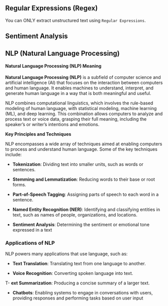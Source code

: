 ## Regular Expressions (Regex)
You can ONLY extract unstructured text using ```Regular Expressions```. 


## Sentiment Analysis

## NLP (Natural Language Processing)
#### Natural Language Processing (NLP) Meaning

**Natural Language Processing (NLP)** is a subfield of computer science and artificial intelligence (AI) that focuses on the interaction between computers and human language. It enables machines to understand, interpret, and generate human language in a way that is both meaningful and useful.

NLP combines computational linguistics, which involves the rule-based modeling of human language, with statistical modeling, machine learning (ML), and deep learning. This combination allows computers to analyze and process text or voice data, grasping their full meaning, including the speaker’s or writer’s intentions and emotions.

**Key Principles and Techniques**

NLP encompasses a wide array of techniques aimed at enabling computers to process and understand human language. Some of the key techniques include:

- **Tokenization**: Dividing text into smaller units, such as words or sentences.

- **Stemming and Lemmatization**: Reducing words to their base or root forms.

- **Part-of-Speech Tagging**: Assigning parts of speech to each word in a sentence.

- **Named Entity Recognition (NER)**: Identifying and classifying entities in text, such as names of people, organizations, and locations.

- **Sentiment Analysis**: Determining the sentiment or emotional tone expressed in a text


### Applications of NLP

NLP powers many applications that use language, such as:

- **Text Translation**: Translating text from one language to another.

- **Voice Recognition**: Converting spoken language into text.

T- **ext Summarization**: Producing a concise summary of a larger text.

- **Chatbots**: Enabling systems to engage in conversations with users, providing responses and performing tasks based on user input